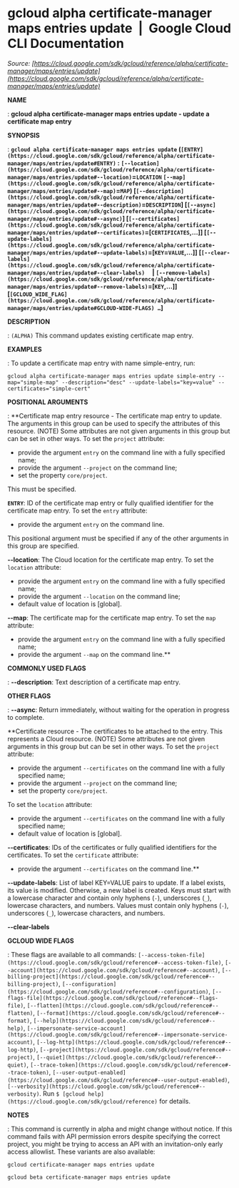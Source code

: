 # gcloud alpha certificate-manager maps entries update  |  Google Cloud CLI Documentation

*Source: [https://cloud.google.com/sdk/gcloud/reference/alpha/certificate-manager/maps/entries/update](https://cloud.google.com/sdk/gcloud/reference/alpha/certificate-manager/maps/entries/update)*

**NAME**

: **gcloud alpha certificate-manager maps entries update - update a certificate map entry**

**SYNOPSIS**

: **`gcloud alpha certificate-manager maps entries update` (`[ENTRY](https://cloud.google.com/sdk/gcloud/reference/alpha/certificate-manager/maps/entries/update#ENTRY)` : `[--location](https://cloud.google.com/sdk/gcloud/reference/alpha/certificate-manager/maps/entries/update#--location)`=`LOCATION` `[--map](https://cloud.google.com/sdk/gcloud/reference/alpha/certificate-manager/maps/entries/update#--map)`=`MAP`) [`[--description](https://cloud.google.com/sdk/gcloud/reference/alpha/certificate-manager/maps/entries/update#--description)`=`DESCRIPTION`] [`[--async](https://cloud.google.com/sdk/gcloud/reference/alpha/certificate-manager/maps/entries/update#--async)`] [`[--certificates](https://cloud.google.com/sdk/gcloud/reference/alpha/certificate-manager/maps/entries/update#--certificates)`=[`CERTIFICATES`,…]] [`[--update-labels](https://cloud.google.com/sdk/gcloud/reference/alpha/certificate-manager/maps/entries/update#--update-labels)`=[`KEY`=`VALUE`,…]] [`[--clear-labels](https://cloud.google.com/sdk/gcloud/reference/alpha/certificate-manager/maps/entries/update#--clear-labels)`     | `[--remove-labels](https://cloud.google.com/sdk/gcloud/reference/alpha/certificate-manager/maps/entries/update#--remove-labels)`=[`KEY`,…]] [`[GCLOUD_WIDE_FLAG](https://cloud.google.com/sdk/gcloud/reference/alpha/certificate-manager/maps/entries/update#GCLOUD-WIDE-FLAGS) …`]**

**DESCRIPTION**

: `(ALPHA)` This command updates existing certificate map entry.

**EXAMPLES**

: To update a certificate map entry with name simple-entry, run:

```
gcloud alpha certificate-manager maps entries update simple-entry --map="simple-map" --description="desc" --update-labels="key=value" --certificates="simple-cert"
```

**POSITIONAL ARGUMENTS**

: **Certificate map entry resource - The certificate map entry to update. The
arguments in this group can be used to specify the attributes of this resource.
(NOTE) Some attributes are not given arguments in this group but can be set in
other ways.
To set the `project` attribute:

- provide the argument `entry` on the command line with a fully
specified name;
- provide the argument `--project` on the command line;
- set the property `core/project`.

This must be specified.

**`ENTRY`**:
ID of the certificate map entry or fully qualified identifier for the
certificate map entry.
To set the `entry` attribute:

- provide the argument `entry` on the command line.

This positional argument must be specified if any of the other arguments in this
group are specified.

**--location**:
The Cloud location for the certificate map entry.
To set the `location` attribute:

- provide the argument `entry` on the command line with a fully
specified name;
- provide the argument `--location` on the command line;
- default value of location is [global].

**--map**:
The certificate map for the certificate map entry.
To set the `map` attribute:

- provide the argument `entry` on the command line with a fully
specified name;
- provide the argument `--map` on the command line.**

**COMMONLY USED FLAGS**

: **--description**:
Text description of a certificate map entry.

**OTHER FLAGS**

: **--async**:
Return immediately, without waiting for the operation in progress to complete.

**Certificate resource - The certificates to be attached to the entry. This
represents a Cloud resource. (NOTE) Some attributes are not given arguments in
this group but can be set in other ways.
To set the `project` attribute:

- provide the argument `--certificates` on the command line with a
fully specified name;
- provide the argument `--project` on the command line;
- set the property `core/project`.

To set the `location` attribute:

- provide the argument `--certificates` on the command line with a
fully specified name;
- default value of location is [global].

**--certificates**:
IDs of the certificates or fully qualified identifiers for the certificates.
To set the `certificate` attribute:

- provide the argument `--certificates` on the command line.**

**--update-labels**:
List of label KEY=VALUE pairs to update. If a label exists, its value is
modified. Otherwise, a new label is created.
Keys must start with a lowercase character and contain only hyphens
(`-`), underscores (`_`), lowercase characters, and
numbers. Values must contain only hyphens (`-`), underscores
(`_`), lowercase characters, and numbers.

**--clear-labels**

**GCLOUD WIDE FLAGS**

: These flags are available to all commands: `[--access-token-file](https://cloud.google.com/sdk/gcloud/reference#--access-token-file)`,
`[--account](https://cloud.google.com/sdk/gcloud/reference#--account)`, `[--billing-project](https://cloud.google.com/sdk/gcloud/reference#--billing-project)`,
`[--configuration](https://cloud.google.com/sdk/gcloud/reference#--configuration)`,
`[--flags-file](https://cloud.google.com/sdk/gcloud/reference#--flags-file)`,
`[--flatten](https://cloud.google.com/sdk/gcloud/reference#--flatten)`, `[--format](https://cloud.google.com/sdk/gcloud/reference#--format)`, `[--help](https://cloud.google.com/sdk/gcloud/reference#--help)`, `[--impersonate-service-account](https://cloud.google.com/sdk/gcloud/reference#--impersonate-service-account)`,
`[--log-http](https://cloud.google.com/sdk/gcloud/reference#--log-http)`,
`[--project](https://cloud.google.com/sdk/gcloud/reference#--project)`, `[--quiet](https://cloud.google.com/sdk/gcloud/reference#--quiet)`, `[--trace-token](https://cloud.google.com/sdk/gcloud/reference#--trace-token)`, `[--user-output-enabled](https://cloud.google.com/sdk/gcloud/reference#--user-output-enabled)`,
`[--verbosity](https://cloud.google.com/sdk/gcloud/reference#--verbosity)`.
Run `$ [gcloud help](https://cloud.google.com/sdk/gcloud/reference)` for details.

**NOTES**

: This command is currently in alpha and might change without notice. If this
command fails with API permission errors despite specifying the correct project,
you might be trying to access an API with an invitation-only early access
allowlist. These variants are also available:

```
gcloud certificate-manager maps entries update
```

```
gcloud beta certificate-manager maps entries update
```